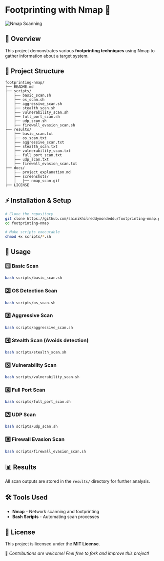 # Footprinting with Nmap 🚀

![Nmap Scanning](https://giphy.com/gifs/SandiaLabs-cyber-security-cybersecurity-RDZo7znAdn2u7sAcWH)

## 📌 Overview
This project demonstrates various **footprinting techniques** using Nmap to gather information about a target system.

## 📂 Project Structure
```
footprinting-nmap/
├── README.md
├── scripts/
│   ├── basic_scan.sh
│   ├── os_scan.sh
│   ├── aggressive_scan.sh
│   ├── stealth_scan.sh
│   ├── vulnerability_scan.sh
│   ├── full_port_scan.sh
│   ├── udp_scan.sh
│   ├── firewall_evasion_scan.sh
├── results/
│   ├── basic_scan.txt
│   ├── os_scan.txt
│   ├── aggressive_scan.txt
│   ├── stealth_scan.txt
│   ├── vulnerability_scan.txt
│   ├── full_port_scan.txt
│   ├── udp_scan.txt
│   ├── firewall_evasion_scan.txt
├── docs/
│   ├── project_explanation.md
│   ├── screenshots/
│   │   ├── nmap_scan.gif
├── LICENSE
```

## ⚡ Installation & Setup
```bash
# Clone the repository
git clone https://github.com/sainikhilreddymondeddu/footprinting-nmap.git
cd footprinting-nmap

# Make scripts executable
chmod +x scripts/*.sh
```

## 🚀 Usage
### 1️⃣ **Basic Scan**
```bash
bash scripts/basic_scan.sh
```
### 2️⃣ **OS Detection Scan**
```bash
bash scripts/os_scan.sh
```
### 3️⃣ **Aggressive Scan**
```bash
bash scripts/aggressive_scan.sh
```
### 4️⃣ **Stealth Scan** (Avoids detection)
```bash
bash scripts/stealth_scan.sh
```
### 5️⃣ **Vulnerability Scan**
```bash
bash scripts/vulnerability_scan.sh
```
### 6️⃣ **Full Port Scan**
```bash
bash scripts/full_port_scan.sh
```
### 7️⃣ **UDP Scan**
```bash
bash scripts/udp_scan.sh
```
### 8️⃣ **Firewall Evasion Scan**
```bash
bash scripts/firewall_evasion_scan.sh
```

## 📊 Results
All scan outputs are stored in the `results/` directory for further analysis.

## 🛠 Tools Used
- **Nmap** - Network scanning and footprinting
- **Bash Scripts** - Automating scan processes

## 📜 License
This project is licensed under the **MIT License**.

🔹 *Contributions are welcome! Feel free to fork and improve this project!*
